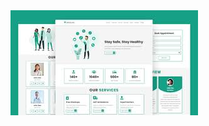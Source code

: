 <img alt="Hospital-Website-Template-Image" src="https://github.com/ZeeshanJaved28/Hospital-Website-IICT-Project/blob/main/Hospital%20Website%20Image.jpeg">
